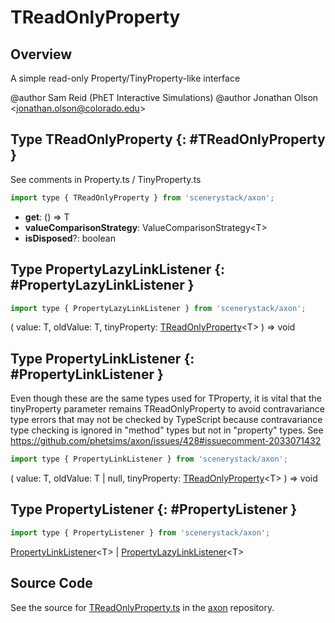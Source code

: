 # TReadOnlyProperty

## Overview

A simple read-only Property/TinyProperty-like interface

@author Sam Reid (PhET Interactive Simulations)
@author Jonathan Olson &lt;jonathan.olson@colorado.edu&gt;

## Type TReadOnlyProperty {: #TReadOnlyProperty }


See comments in Property.ts / TinyProperty.ts

```js
import type { TReadOnlyProperty } from 'scenerystack/axon';
```


- **get**: () =&gt; T
- **valueComparisonStrategy**: ValueComparisonStrategy&lt;T&gt;
- **isDisposed**?: <span style="color: hsla(calc(var(--md-hue) + 180deg),80%,40%,1);">boolean</span>




## Type PropertyLazyLinkListener {: #PropertyLazyLinkListener }


```js
import type { PropertyLazyLinkListener } from 'scenerystack/axon';
```


( value: T, oldValue: T, tinyProperty: [TReadOnlyProperty](../axon/TReadOnlyProperty.md)&lt;T&gt; ) =&gt; <span style="color: hsla(calc(var(--md-hue) + 180deg),80%,40%,1);">void</span>



## Type PropertyLinkListener {: #PropertyLinkListener }


Even though these are the same types used for TProperty, it is vital that the tinyProperty parameter remains
TReadOnlyProperty to avoid contravariance type errors that may not be checked by TypeScript because contravariance
type checking is ignored in "method" types but not in "property" types. See https://github.com/phetsims/axon/issues/428#issuecomment-2033071432

```js
import type { PropertyLinkListener } from 'scenerystack/axon';
```


( value: T, oldValue: T | <span style="color: hsla(calc(var(--md-hue) + 180deg),80%,40%,1);">null</span>, tinyProperty: [TReadOnlyProperty](../axon/TReadOnlyProperty.md)&lt;T&gt; ) =&gt; <span style="color: hsla(calc(var(--md-hue) + 180deg),80%,40%,1);">void</span>



## Type PropertyListener {: #PropertyListener }


```js
import type { PropertyListener } from 'scenerystack/axon';
```


[PropertyLinkListener](../axon/TReadOnlyProperty.md#PropertyLinkListener)&lt;T&gt; | [PropertyLazyLinkListener](../axon/TReadOnlyProperty.md#PropertyLazyLinkListener)&lt;T&gt;



## Source Code

See the source for [TReadOnlyProperty.ts](https://github.com/phetsims/axon/blob/main/js/TReadOnlyProperty.ts) in the [axon](https://github.com/phetsims/axon) repository.
